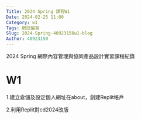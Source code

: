 ```yaml
---
Title: 2024 Spring 課程W1
Date: 2024-02-25 11:00
Category: w1
Tags: 網誌編寫
Slug: 2024-Spring-40923150w1-blog
Author: 40923150
---
```


2024 Spring 網際內容管理與協同產品設計實習課程紀錄

<!-- PELICAN_END_SUMMARY -->

# W1
1.建立倉儲及設定個人網址在about，創建Replit帳戶

2.利用Replit對cd2024改版